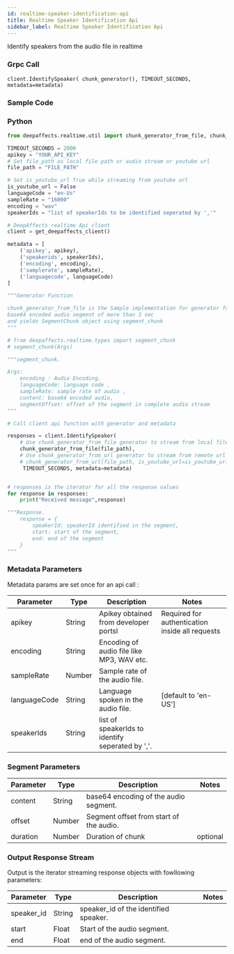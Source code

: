 ```yaml
---
id: realtime-speaker-identification-api
title: Realtime Speaker Identification Api
sidebar_label: Realtime Speaker Identification Api
---
```


Identify speakers from the audio file in realtime

### Grpc Call

`client.IdentifySpeaker( chunk_generator(), TIMEOUT_SECONDS, metadata=metadata)`

### Sample Code

### Python

```python
from deepaffects.realtime.util import chunk_generator_from_file, chunk_generator_from_url, get_deepaffects_client

TIMEOUT_SECONDS = 2000
apikey = "YOUR_API_KEY"
# Set file_path as local file path or audio stream or youtube url
file_path = "FILE_PATH"

# Set is_youtube_url True while streaming from youtube url
is_youtube_url = False
languageCode = "en-Us"
sampleRate = "16000"
encoding = "wav"
speakerIds = "list of speakerIds to be identified seperated by ','"

# DeepAffects realtime Api client
client = get_deepaffects_client()

metadata = [
    ('apikey', apikey),
    ('speakerids', speakerIds),
    ('encoding', encoding),
    ('samplerate', sampleRate),
    ('languagecode', languageCode)
]

"""Generator Function

chunk_generator_from_file is the Sample implementation for generator funcion which reads audio from a file and splits it into
base64 encoded audio segment of more than 3 sec
and yields SegmentChunk object using segment_chunk
"""

# from deepaffects.realtime.types import segment_chunk
# segment_chunk(Args)

"""segment_chunk.

Args:
    encoding : Audio Encoding,
    languageCode: language code ,
    sampleRate: sample rate of audio ,
    content: base64 encoded audio,
    segmentOffset: offset of the segment in complete audio stream
"""

# Call client api function with generator and metadata

responses = client.IdentifySpeaker(
    # Use chunk_generator_from_file generator to stream from local file
    chunk_generator_from_file(file_path),
    # Use chunk_generator_from_url generator to stream from remote url or youtube with is_youtube_url set to true
    # chunk_generator_from_url(file_path, is_youtube_url=is_youtube_url),
     TIMEOUT_SECONDS, metadata=metadata)


# responses is the iterator for all the response values
for response in responses:
    print("Received message",response)

"""Response.
    response = {
        speakerId: speakerId identified in the segment,
        start: start of the segment,
        end: end of the segment
    }
"""
```

### Metadata Parameters

Metadata params are set once for an api call :

| Parameter    | Type   | Description                                      | Notes                                           |
| ------------ | ------ | ------------------------------------------------ | ----------------------------------------------- |
| apikey       | String | Apikey obtained from developer portsl            | Required for authentication inside all requests |
| encoding     | String | Encoding of audio file like MP3, WAV etc.        |
| sampleRate   | Number | Sample rate of the audio file.                   |
| languageCode | String | Language spoken in the audio file.               | [default to &#39;en-US&#39;]                    |
| speakerIds   | String | list of speakerIds to identify seperated by ','. |                                                 |

### Segment Parameters

| Parameter | Type   | Description                             | Notes    |
| --------- | ------ | --------------------------------------- | -------- |
| content   | String | base64 encoding of the audio segment.   |
| offset    | Number | Segment offset from start of the audio. |
| duration  | Number | Duration of chunk                       | optional |

### Output Response Stream

Output is the iterator streaming response objects with fowllowing parameters:

| Parameter  | Type   | Description                           | Notes |
| ---------- | ------ | ------------------------------------- | ----- |
| speaker_id | String | speaker_id of the identified speaker. |
| start      | Float  | Start of the audio segment.           |
| end        | Float  | end of the audio segment.             |
